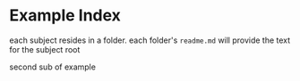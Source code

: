 # Example Index

each subject resides in a folder. each folder's `readme.md` will provide the text for the subject root

second sub of example
